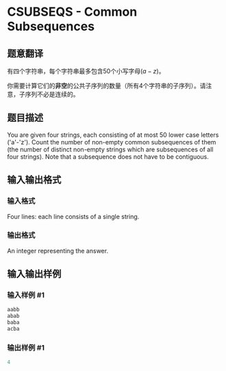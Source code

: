 # CSUBSEQS - Common Subsequences

## 题意翻译

有四个字符串，每个字符串最多包含$50$个小写字母$(a-z)$。

你需要计算它们的**非空**的公共子序列的数量（所有4个字符串的子序列）。请注意，子序列不必是连续的。

## 题目描述

You are given four strings, each consisting of at most 50 lower case letters ('a'-'z'). Count the number of non-empty common subsequences of them (the number of distinct non-empty strings which are subsequences of all four strings). Note that a subsequence does not have to be contiguous.

## 输入输出格式

### 输入格式

Four lines: each line consists of a single string.

### 输出格式

An integer representing the answer.

## 输入输出样例

### 输入样例 #1

```cpp
aabb
abab
baba
acba
```


### 输出样例 #1

```cpp
4
```


